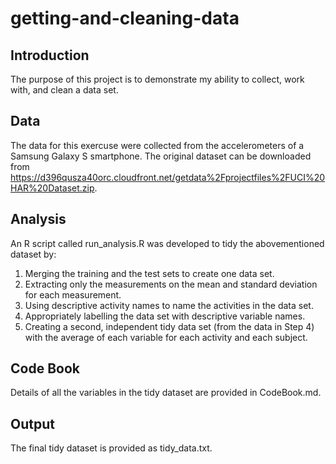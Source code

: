 # getting-and-cleaning-data

## Introduction
The purpose of this project is to demonstrate my ability to collect, work with, and clean a data set. 

## Data
The data for this exercuse were collected from the accelerometers of a Samsung Galaxy S smartphone. The original dataset can be downloaded from https://d396qusza40orc.cloudfront.net/getdata%2Fprojectfiles%2FUCI%20HAR%20Dataset.zip.

## Analysis
An R script called run_analysis.R was developed to tidy the abovementioned dataset by:
1. Merging the training and the test sets to create one data set.
2. Extracting only the measurements on the mean and standard deviation for each measurement.
3. Using descriptive activity names to name the activities in the data  set.
4. Appropriately labelling the data set with descriptive variable names.
5. Creating a second, independent tidy data set (from the data in Step 4) with the average of each variable for each activity and each subject.

## Code Book
Details of all the variables in the tidy dataset are provided in CodeBook.md.

## Output
The final tidy dataset is provided as tidy_data.txt.
